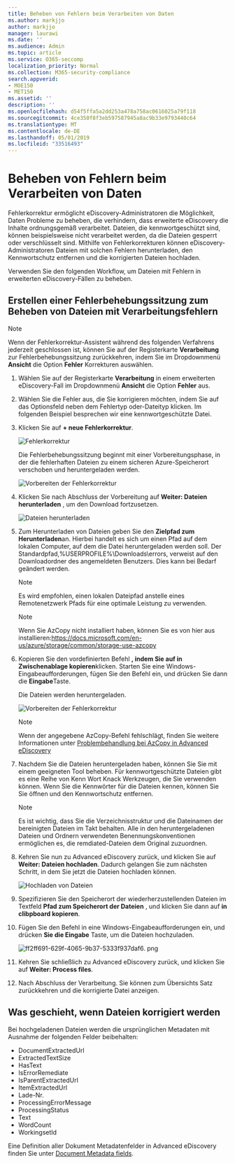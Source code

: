 ```yaml
---
title: Beheben von Fehlern beim Verarbeiten von Daten
ms.author: markjjo
author: markjjo
manager: laurawi
ms.date: ''
ms.audience: Admin
ms.topic: article
ms.service: O365-seccomp
localization_priority: Normal
ms.collection: M365-security-compliance
search.appverid:
- MOE150
- MET150
ms.assetid: ''
description: ''
ms.openlocfilehash: d54f5ffa5a2dd253a478a758ac0616025a79f118
ms.sourcegitcommit: 4ce350f8f3eb597587945a8ac9b33e9793440c64
ms.translationtype: MT
ms.contentlocale: de-DE
ms.lasthandoff: 05/01/2019
ms.locfileid: "33516493"
---
```

# <a name="error-remediation-when-processing-data"></a>Beheben von Fehlern beim Verarbeiten von Daten

Fehlerkorrektur ermöglicht eDiscovery-Administratoren die Möglichkeit, Daten Probleme zu beheben, die verhindern, dass erweiterte eDiscovery die Inhalte ordnungsgemäß verarbeitet. Dateien, die kennwortgeschützt sind, können beispielsweise nicht verarbeitet werden, da die Dateien gesperrt oder verschlüsselt sind. Mithilfe von Fehlerkorrekturen können eDiscovery-Administratoren Dateien mit solchen Fehlern herunterladen, den Kennwortschutz entfernen und die korrigierten Dateien hochladen.

Verwenden Sie den folgenden Workflow, um Dateien mit Fehlern in erweiterten eDiscovery-Fällen zu beheben.

## <a name="creating-an-error-remediation-session-to-remediate-files-with-processing-errors"></a>Erstellen einer Fehlerbehebungssitzung zum Beheben von Dateien mit Verarbeitungsfehlern

>[!NOTE]
>Wenn der Fehlerkorrektur-Assistent während des folgenden Verfahrens jederzeit geschlossen ist, können Sie auf der Registerkarte **Verarbeitung** zur Fehlerbehebungssitzung zurückkehren, indem Sie im Dropdownmenü **Ansicht** die Option **Fehler** Korrekturen auswählen.

1. Wählen Sie auf der Registerkarte **Verarbeitung** in einem erweiterten eDiscovery-Fall im Dropdownmenü **Ansicht** die Option **Fehler** aus.

2. Wählen Sie die Fehler aus, die Sie korrigieren möchten, indem Sie auf das Optionsfeld neben dem Fehlertyp oder-Dateityp klicken.  Im folgenden Beispiel besprechen wir eine kennwortgeschützte Datei.

3. Klicken Sie auf **+ neue Fehlerkorrektur**.

    ![Fehlerkorrektur](../media/8c2faf1a-834b-44fc-b418-6a18aed8b81a.png)

    Die Fehlerbehebungssitzung beginnt mit einer Vorbereitungsphase, in der die fehlerhaften Dateien zu einem sicheren Azure-Speicherort verschoben und heruntergeladen werden.

    ![Vorbereiten der Fehlerkorrektur](../media/390572ec-7012-47c4-a6b6-4cbb5649e8a8.png)

4. Klicken Sie nach Abschluss der Vorbereitung auf **Weiter: Dateien herunterladen** , um den Download fortzusetzen.

    ![Dateien herunterladen](../media/6ac04b09-8e13-414a-9e24-7c75ba586363.png)

5. Zum Herunterladen von Dateien geben Sie den **Zielpfad zum Herunterladen**an. Hierbei handelt es sich um einen Pfad auf dem lokalen Computer, auf dem die Datei heruntergeladen werden soll.  Der Standardpfad,%USERPROFILE%\Downloads\errors, verweist auf den Downloadordner des angemeldeten Benutzers. Dies kann bei Bedarf geändert werden.

    >[!NOTE]
    >Es wird empfohlen, einen lokalen Dateipfad anstelle eines Remotenetzwerk Pfads für eine optimale Leistung zu verwenden.

    > [!NOTE]
    > Wenn Sie AzCopy nicht installiert haben, können Sie es von hier aus installieren:https://docs.microsoft.com/en-us/azure/storage/common/storage-use-azcopy

6. Kopieren Sie den vordefinierten Befehl **, indem Sie auf in Zwischenablage kopieren**klicken. Starten Sie eine Windows-Eingabeaufforderungen, fügen Sie den Befehl ein, und drücken Sie dann die **Eingabe**Taste.  

    Die Dateien werden heruntergeladen.

    ![Vorbereiten der Fehlerkorrektur](../media/f364ab4d-31c5-4375-b69f-650f694a2f69.png)

    > [!NOTE]
    > Wenn der angegebene AzCopy-Befehl fehlschlägt, finden Sie weitere Informationen unter [Problembehandlung bei AzCopy in Advanced eDiscovery](troubleshooting-azcopy.md)

7. Nachdem Sie die Dateien heruntergeladen haben, können Sie Sie mit einem geeigneten Tool beheben. Für kennwortgeschützte Dateien gibt es eine Reihe von Kenn Wort Knack Werkzeugen, die Sie verwenden können. Wenn Sie die Kennwörter für die Dateien kennen, können Sie Sie öffnen und den Kennwortschutz entfernen.
    > [!NOTE]
    > Es ist wichtig, dass Sie die Verzeichnisstruktur und die Dateinamen der bereinigten Dateien im Takt behalten.  Alle in den heruntergeladenen Dateien und Ordnern verwendeten Benennungskonventionen ermöglichen es, die remdiated-Dateien dem Original zuzuordnen.

8. Kehren Sie nun zu Advanced eDiscovery zurück, und klicken Sie auf **Weiter: Dateien hochladen**.  Dadurch gelangen Sie zum nächsten Schritt, in dem Sie jetzt die Dateien hochladen können.

    ![Hochladen von Dateien](../media/af3d8617-1bab-4ecd-8de0-22e53acba240.png)

9. Spezifizieren Sie den Speicherort der wiederherzustellenden Dateien im Textfeld **Pfad zum Speicherort der Dateien** , und klicken Sie dann auf **in clibpboard kopieren**.

10. Fügen Sie den Befehl in eine Windows-Eingabeaufforderungen ein, und drücken **Sie die Eingabe** Taste, um die Dateien hochzuladen.

    ![ff2ff691-629f-4065-9b37-5333f937daf6. png](../media/ff2ff691-629f-4065-9b37-5333f937daf6.png)

11. Kehren Sie schließlich zu Advanced eDiscovery zurück, und klicken Sie auf **Weiter: Process files**.

12. Nach Abschluss der Verarbeitung.  Sie können zum Übersichts Satz zurückkehren und die korrigierte Datei anzeigen.

## <a name="what-happens-when-files-are-remediated"></a>Was geschieht, wenn Dateien korrigiert werden

Bei hochgeladenen Dateien werden die ursprünglichen Metadaten mit Ausnahme der folgenden Felder beibehalten: 

- DocumentExtractedUrl
- ExtractedTextSize
- HasText
- IsErrorRemediate
- IsParentExtractedUrl
- ItemExtractedUrl
- Lade-Nr.
- ProcessingErrorMessage
- ProcessingStatus
- Text
- WordCount
- WorkingsetId

Eine Definition aller Dokument Metadatenfelder in Advanced eDiscovery finden Sie unter [Document Metadata fields](document-metadata-fields.md).